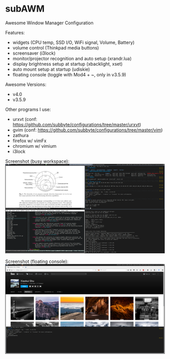 # subAWM
Awesome Window Manager Configuration

Features:
- widgets (CPU temp, SSD I/O, WiFi signal, Volume, Battery)
- volume control (Thinkpad media buttons)
- screensaver (i3lock)
- monitor/projector recognition and auto setup (xrandr.lua)
- display brightness setup at startup (xbacklight, xset)
- auto mount setup at startup (udiskie)
- floating console (toggle with Mod4 + ~, only in v3.5.9)

Awesome Versions:
- v4.0
- v3.5.9

Other programs I use:
- urxvt (conf: https://github.com/subbyte/configurations/tree/master/urxvt)
- gvim (conf: https://github.com/subbyte/configurations/tree/master/vim)
- zathura
- firefox w/ vimFx
- chromium w/ vimium
- i3lock

Screenshot (busy workspace):
![alt tag](https://raw.githubusercontent.com/subbyte/subAWM/master/screenshots/screenshot-busy.png)

Screenshot (floating console):
![alt tag](https://raw.githubusercontent.com/subbyte/subAWM/master/screenshots/screenshot-console.png)
